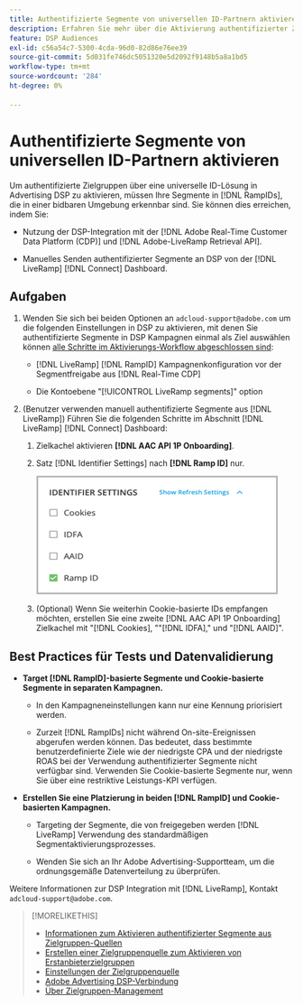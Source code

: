 ```yaml
---
title: Authentifizierte Segmente von universellen ID-Partnern aktivieren
description: Erfahren Sie mehr über die Aktivierung authentifizierter Zielgruppen über eine universelle ID-Lösung.
feature: DSP Audiences
exl-id: c56a54c7-5300-4cda-96d0-82d86e76ee39
source-git-commit: 5d031fe746dc5051320e5d2092f9148b5a8a1bd5
workflow-type: tm+mt
source-wordcount: '284'
ht-degree: 0%

---
```


# Authentifizierte Segmente von universellen ID-Partnern aktivieren

Um authentifizierte Zielgruppen über eine universelle ID-Lösung in Advertising DSP zu aktivieren, müssen Ihre Segmente in [!DNL RampIDs], die in einer bidbaren Umgebung erkennbar sind. Sie können dies erreichen, indem Sie:

* Nutzung der DSP-Integration mit der [!DNL Adobe Real-Time Customer Data Platform (CDP)] und [!DNL Adobe-LiveRamp Retrieval API].

* Manuelles Senden authentifizierter Segmente an DSP von der [!DNL LiveRamp] [!DNL Connect] Dashboard.

## Aufgaben

1. Wenden Sie sich bei beiden Optionen an `adcloud-support@adobe.com` um die folgenden Einstellungen in DSP zu aktivieren, mit denen Sie authentifizierte Segmente in DSP Kampagnen einmal als Ziel auswählen können [alle Schritte im Aktivierungs-Workflow abgeschlossen sind](source-adobe-rtcdp.md):

   * [!DNL LiveRamp] [!DNL RampID] Kampagnenkonfiguration vor der Segmentfreigabe aus [!DNL Real-Time CDP]

   * Die Kontoebene &quot;[!UICONTROL LiveRamp segments]&quot; option

1. (Benutzer verwenden manuell authentifizierte Segmente aus [!DNL LiveRamp]) Führen Sie die folgenden Schritte im Abschnitt [!DNL LiveRamp] [!DNL Connect] Dashboard:

   1. Zielkachel aktivieren **[!DNL AAC API 1P Onboarding]**.

   1. Satz [!DNL Identifier Settings] nach **[!DNL Ramp ID]** nur.

      ![Identifizierungseinstellungen](/help/dsp/assets/liveramp-tile-settings.png)

   1. (Optional) Wenn Sie weiterhin Cookie-basierte IDs empfangen möchten, erstellen Sie eine zweite [!DNL AAC API 1P Onboarding] Zielkachel mit &quot;[!DNL Cookies], &quot;&quot;[!DNL IDFA],&quot; und &quot;[!DNL AAID]&quot;.

## Best Practices für Tests und Datenvalidierung

* **Target [!DNL RampID]-basierte Segmente und Cookie-basierte Segmente in separaten Kampagnen.**

   * In den Kampagneneinstellungen kann nur eine Kennung priorisiert werden.

   * Zurzeit [!DNL RampIDs] nicht während On-site-Ereignissen abgerufen werden können. Das bedeutet, dass bestimmte benutzerdefinierte Ziele wie der niedrigste CPA und der niedrigste ROAS bei der Verwendung authentifizierter Segmente nicht verfügbar sind. Verwenden Sie Cookie-basierte Segmente nur, wenn Sie über eine restriktive Leistungs-KPI verfügen.

* **Erstellen Sie eine Platzierung in beiden [!DNL RampID] und Cookie-basierten Kampagnen.**

   * Targeting der Segmente, die von freigegeben werden [!DNL LiveRamp] Verwendung des standardmäßigen Segmentaktivierungsprozesses.

   * Wenden Sie sich an Ihr Adobe Advertising-Supportteam, um die ordnungsgemäße Datenverteilung zu überprüfen.

Weitere Informationen zur DSP Integration mit [!DNL LiveRamp], Kontakt `adcloud-support@adobe.com`.

>[!MORELIKETHIS]
>
>* [Informationen zum Aktivieren authentifizierter Segmente aus Zielgruppen-Quellen](source-about.md)
>* [Erstellen einer Zielgruppenquelle zum Aktivieren von Erstanbieterzielgruppen](source-create.md)
>* [Einstellungen der Zielgruppenquelle](source-settings.md)
>* [Adobe Advertising DSP-Verbindung](https://experienceleague.adobe.com/docs/experience-platform/destinations/catalog/advertising/adobe-advertising-cloud-connection.html)
>* [Über Zielgruppen-Management](/help/dsp/audiences/audience-about.md)
